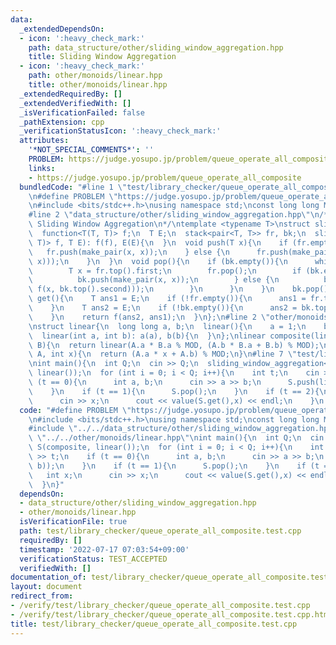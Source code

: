 ```yaml
---
data:
  _extendedDependsOn:
  - icon: ':heavy_check_mark:'
    path: data_structure/other/sliding_window_aggregation.hpp
    title: Sliding Window Aggregation
  - icon: ':heavy_check_mark:'
    path: other/monoids/linear.hpp
    title: other/monoids/linear.hpp
  _extendedRequiredBy: []
  _extendedVerifiedWith: []
  _isVerificationFailed: false
  _pathExtension: cpp
  _verificationStatusIcon: ':heavy_check_mark:'
  attributes:
    '*NOT_SPECIAL_COMMENTS*': ''
    PROBLEM: https://judge.yosupo.jp/problem/queue_operate_all_composite
    links:
    - https://judge.yosupo.jp/problem/queue_operate_all_composite
  bundledCode: "#line 1 \"test/library_checker/queue_operate_all_composite.test.cpp\"\
    \n#define PROBLEM \"https://judge.yosupo.jp/problem/queue_operate_all_composite\"\
    \n#include <bits/stdc++.h>\nusing namespace std;\nconst long long MOD = 998244353;\n\
    #line 2 \"data_structure/other/sliding_window_aggregation.hpp\"\n/**\n * @brief\
    \ Sliding Window Aggregation\n*/\ntemplate <typename T>\nstruct sliding_window_aggregation{\n\
    \  function<T(T, T)> f;\n  T E;\n  stack<pair<T, T>> fr, bk;\n  sliding_window_aggregation(function<T(T,\
    \ T)> f, T E): f(f), E(E){\n  }\n  void push(T x){\n    if (fr.empty()){\n   \
    \   fr.push(make_pair(x, x));\n    } else {\n      fr.push(make_pair(x, f(fr.top().second,\
    \ x)));\n    }\n  }\n  void pop(){\n    if (bk.empty()){\n      while (!fr.empty()){\n\
    \        T x = fr.top().first;\n        fr.pop();\n        if (bk.empty()){\n\
    \          bk.push(make_pair(x, x));\n        } else {\n          bk.push(make_pair(x,\
    \ f(x, bk.top().second)));\n        }\n      }\n    }\n    bk.pop();\n  }\n  T\
    \ get(){\n    T ans1 = E;\n    if (!fr.empty()){\n      ans1 = fr.top().second;\n\
    \    }\n    T ans2 = E;\n    if (!bk.empty()){\n      ans2 = bk.top().second;\n\
    \    }\n    return f(ans2, ans1);\n  }\n};\n#line 2 \"other/monoids/linear.hpp\"\
    \nstruct linear{\n  long long a, b;\n  linear(){\n    a = 1;\n    b = 0;\n  }\n\
    \  linear(int a, int b): a(a), b(b){\n  }\n};\nlinear composite(linear A, linear\
    \ B){\n  return linear(A.a * B.a % MOD, (A.b * B.a + B.b) % MOD);\n}\nint value(linear\
    \ A, int x){\n  return (A.a * x + A.b) % MOD;\n}\n#line 7 \"test/library_checker/queue_operate_all_composite.test.cpp\"\
    \nint main(){\n  int Q;\n  cin >> Q;\n  sliding_window_aggregation<linear> S(composite,\
    \ linear());\n  for (int i = 0; i < Q; i++){\n    int t;\n    cin >> t;\n    if\
    \ (t == 0){\n      int a, b;\n      cin >> a >> b;\n      S.push(linear(a, b));\n\
    \    }\n    if (t == 1){\n      S.pop();\n    }\n    if (t == 2){\n      int x;\n\
    \      cin >> x;\n      cout << value(S.get(),x) << endl;\n    }\n  }\n}\n"
  code: "#define PROBLEM \"https://judge.yosupo.jp/problem/queue_operate_all_composite\"\
    \n#include <bits/stdc++.h>\nusing namespace std;\nconst long long MOD = 998244353;\n\
    #include \"../../data_structure/other/sliding_window_aggregation.hpp\"\n#include\
    \ \"../../other/monoids/linear.hpp\"\nint main(){\n  int Q;\n  cin >> Q;\n  sliding_window_aggregation<linear>\
    \ S(composite, linear());\n  for (int i = 0; i < Q; i++){\n    int t;\n    cin\
    \ >> t;\n    if (t == 0){\n      int a, b;\n      cin >> a >> b;\n      S.push(linear(a,\
    \ b));\n    }\n    if (t == 1){\n      S.pop();\n    }\n    if (t == 2){\n   \
    \   int x;\n      cin >> x;\n      cout << value(S.get(),x) << endl;\n    }\n\
    \  }\n}"
  dependsOn:
  - data_structure/other/sliding_window_aggregation.hpp
  - other/monoids/linear.hpp
  isVerificationFile: true
  path: test/library_checker/queue_operate_all_composite.test.cpp
  requiredBy: []
  timestamp: '2022-07-17 07:03:54+09:00'
  verificationStatus: TEST_ACCEPTED
  verifiedWith: []
documentation_of: test/library_checker/queue_operate_all_composite.test.cpp
layout: document
redirect_from:
- /verify/test/library_checker/queue_operate_all_composite.test.cpp
- /verify/test/library_checker/queue_operate_all_composite.test.cpp.html
title: test/library_checker/queue_operate_all_composite.test.cpp
---
```

